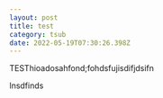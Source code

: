 ```yaml
---
layout: post
title: test
category: tsub
date: 2022-05-19T07:30:26.398Z
---
```

TESThioadosahfond;fohdsfujisdifjdsifn

lnsdfinds
